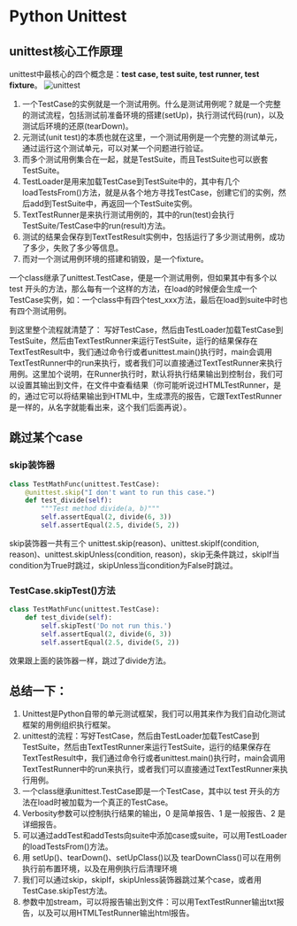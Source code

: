 # Python Unittest

## unittest核心工作原理
unittest中最核心的四个概念是：**test case, test suite, test runner, test fixture**。
![unittest](https://ws1.sinaimg.cn/large/006tNc79ly1g24ng07zonj30kj0hcjrw.jpg)

1. 一个TestCase的实例就是一个测试用例。什么是测试用例呢？就是一个完整的测试流程，包括测试前准备环境的搭建(setUp)，执行测试代码(run)，以及测试后环境的还原(tearDown)。
2. 元测试(unit test)的本质也就在这里，一个测试用例是一个完整的测试单元，通过运行这个测试单元，可以对某一个问题进行验证。
3. 而多个测试用例集合在一起，就是TestSuite，而且TestSuite也可以嵌套TestSuite。
4. TestLoader是用来加载TestCase到TestSuite中的，其中有几个loadTestsFrom()方法，就是从各个地方寻找TestCase，创建它们的实例，然后add到TestSuite中，再返回一个TestSuite实例。
5. TextTestRunner是来执行测试用例的，其中的run(test)会执行TestSuite/TestCase中的run(result)方法。 
6. 测试的结果会保存到TextTestResult实例中，包括运行了多少测试用例，成功了多少，失败了多少等信息。
7. 而对一个测试用例环境的搭建和销毁，是一个fixture。

一个class继承了unittest.TestCase，便是一个测试用例，但如果其中有多个以 test 开头的方法，那么每有一个这样的方法，在load的时候便会生成一个TestCase实例，如：一个class中有四个test_xxx方法，最后在load到suite中时也有四个测试用例。

到这里整个流程就清楚了：
写好TestCase，然后由TestLoader加载TestCase到TestSuite，然后由TextTestRunner来运行TestSuite，运行的结果保存在TextTestResult中，我们通过命令行或者unittest.main()执行时，main会调用TextTestRunner中的run来执行，或者我们可以直接通过TextTestRunner来执行用例。这里加个说明，在Runner执行时，默认将执行结果输出到控制台，我们可以设置其输出到文件，在文件中查看结果（你可能听说过HTMLTestRunner，是的，通过它可以将结果输出到HTML中，生成漂亮的报告，它跟TextTestRunner是一样的，从名字就能看出来，这个我们后面再说）。

## 跳过某个case
### skip装饰器

``` Python
class TestMathFunc(unittest.TestCase): 
	@unittest.skip("I don't want to run this case.") 
	def test_divide(self): 
		"""Test method divide(a, b)""" 
		self.assertEqual(2, divide(6, 3)) 
		self.assertEqual(2.5, divide(5, 2))
```

skip装饰器一共有三个 unittest.skip(reason)、unittest.skipIf(condition, reason)、unittest.skipUnless(condition, reason)，skip无条件跳过，skipIf当condition为True时跳过，skipUnless当condition为False时跳过。

### TestCase.skipTest()方法

``` Python
class TestMathFunc(unittest.TestCase): 
	def test_divide(self):
		self.skipTest('Do not run this.') 
		self.assertEqual(2, divide(6, 3)) 
		self.assertEqual(2.5, divide(5, 2))
```

效果跟上面的装饰器一样，跳过了divide方法。

## 总结一下：
1. Unittest是Python自带的单元测试框架，我们可以用其来作为我们自动化测试框架的用例组织执行框架。
2. unittest的流程：写好TestCase，然后由TestLoader加载TestCase到TestSuite，然后由TextTestRunner来运行TestSuite，运行的结果保存在TextTestResult中，我们通过命令行或者unittest.main()执行时，main会调用TextTestRunner中的run来执行，或者我们可以直接通过TextTestRunner来执行用例。
3. 一个class继承unittest.TestCase即是一个TestCase，其中以 test 开头的方法在load时被加载为一个真正的TestCase。
4. Verbosity参数可以控制执行结果的输出，0 是简单报告、1 是一般报告、2 是详细报告。
5. 可以通过addTest和addTests向suite中添加case或suite，可以用TestLoader的loadTestsFrom()方法。
6. 用 setUp()、tearDown()、setUpClass()以及 tearDownClass()可以在用例执行前布置环境，以及在用例执行后清理环境
7. 我们可以通过skip，skipIf，skipUnless装饰器跳过某个case，或者用TestCase.skipTest方法。
8. 参数中加stream，可以将报告输出到文件：可以用TextTestRunner输出txt报告，以及可以用HTMLTestRunner输出html报告。
